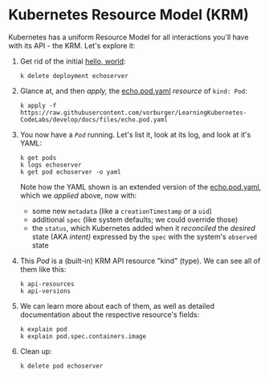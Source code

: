 # Kubernetes Resource Model (KRM)

Kubernetes has a uniform Resource Model for all interactions you'll have with its API - the KRM. Let's explore it:

1. Get rid of the initial [hello, world](hello-world.md):

       k delete deployment echoserver

1. Glance at, and then _apply,_ the [echo.pod.yaml](files/echo.pod.yaml) _resource_ of `kind: Pod`:

       k apply -f https://raw.githubusercontent.com/vorburger/LearningKubernetes-CodeLabs/develop/docs/files/echo.pod.yaml

1. You now have a _`Pod`_ running. Let's list it, look at its log, and look at it's YAML:

       k get pods
       k logs echoserver
       k get pod echoserver -o yaml

   Note how the YAML shown is an extended version of the [echo.pod.yaml](files/echo.pod.yaml), which we _applied_ above, now with:

   * some new `metadata` (like a `creationTimestamp` or a `uid`)
   * additional `spec` (like system defaults; we could override those)
   * the `status`, which Kubernetes added when it _reconciled_ the _desired_ state (AKA _intent)_ expressed by the `spec` with the system's `observed` state

1. This _Pod_ is a (built-in) KRM API resource "kind" (type). We can see all of them like this:

       k api-resources
       k api-versions

1. We can learn more about each of them, as well as detailed documentation about the respective resource's fields:

       k explain pod
       k explain pod.spec.containers.image

1. Clean up:

       k delete pod echoserver
